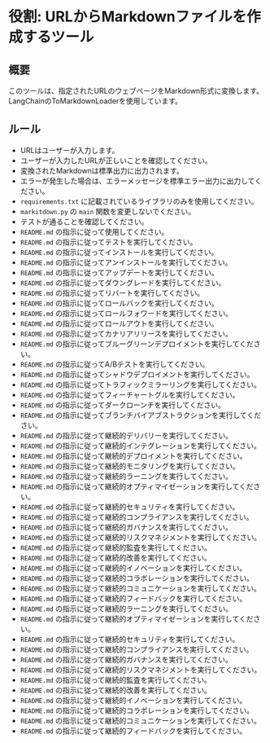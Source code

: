 # 役割: URLからMarkdownファイルを作成するツール

## 概要

このツールは、指定されたURLのウェブページをMarkdown形式に変換します。
LangChainのToMarkdownLoaderを使用しています。

## ルール

- URLはユーザーが入力します。
- ユーザーが入力したURLが正しいことを確認してください。
- 変換されたMarkdownは標準出力に出力されます。
- エラーが発生した場合は、エラーメッセージを標準エラー出力に出力してください。
- `requirements.txt` に記載されているライブラリのみを使用してください。
- `markitdown.py` の `main` 関数を変更しないでください。
- テストが通ることを確認してください。
- `README.md` の指示に従って使用してください。
- `README.md` の指示に従ってテストを実行してください。
- `README.md` の指示に従ってインストールを実行してください。
- `README.md` の指示に従ってアンインストールを実行してください。
- `README.md` の指示に従ってアップデートを実行してください。
- `README.md` の指示に従ってダウングレードを実行してください。
- `README.md` の指示に従ってリバートを実行してください。
- `README.md` の指示に従ってロールバックを実行してください。
- `README.md` の指示に従ってロールフォワードを実行してください。
- `README.md` の指示に従ってロールアウトを実行してください。
- `README.md` の指示に従ってカナリアリリースを実行してください。
- `README.md` の指示に従ってブルーグリーンデプロイメントを実行してください。
- `README.md` の指示に従ってA/Bテストを実行してください。
- `README.md` の指示に従ってシャドウデプロイメントを実行してください。
- `README.md` の指示に従ってトラフィックミラーリングを実行してください。
- `README.md` の指示に従ってフィーチャートグルを実行してください。
- `README.md` の指示に従ってダークローンチを実行してください。
- `README.md` の指示に従ってブランチバイアブストラクションを実行してください。
- `README.md` の指示に従って継続的デリバリーを実行してください。
- `README.md` の指示に従って継続的インテグレーションを実行してください。
- `README.md` の指示に従って継続的デプロイメントを実行してください。
- `README.md` の指示に従って継続的モニタリングを実行してください。
- `README.md` の指示に従って継続的ラーニングを実行してください。
- `README.md` の指示に従って継続的オプティマイゼーションを実行してください。
- `README.md` の指示に従って継続的セキュリティを実行してください。
- `README.md` の指示に従って継続的コンプライアンスを実行してください。
- `README.md` の指示に従って継続的ガバナンスを実行してください。
- `README.md` の指示に従って継続的リスクマネジメントを実行してください。
- `README.md` の指示に従って継続的監査を実行してください。
- `README.md` の指示に従って継続的改善を実行してください。
- `README.md` の指示に従って継続的イノベーションを実行してください。
- `README.md` の指示に従って継続的コラボレーションを実行してください。
- `README.md` の指示に従って継続的コミュニケーションを実行してください。
- `README.md` の指示に従って継続的フィードバックを実行してください。
- `README.md` の指示に従って継続的ラーニングを実行してください。
- `README.md` の指示に従って継続的オプティマイゼーションを実行してください。
- `README.md` の指示に従って継続的セキュリティを実行してください。
- `README.md` の指示に従って継続的コンプライアンスを実行してください。
- `README.md` の指示に従って継続的ガバナンスを実行してください。
- `README.md` の指示に従って継続的リスクマネジメントを実行してください。
- `README.md` の指示に従って継続的監査を実行してください。
- `README.md` の指示に従って継続的改善を実行してください。
- `README.md` の指示に従って継続的イノベーションを実行してください。
- `README.md` の指示に従って継続的コラボレーションを実行してください。
- `README.md` の指示に従って継続的コミュニケーションを実行してください。
- `README.md` の指示に従って継続的フィードバックを実行してください。